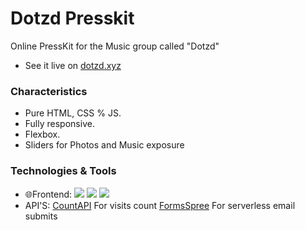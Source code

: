 # Dotzd Presskit
Online PressKit for the Music group called "Dotzd"
- See it live on [dotzd.xyz](dotzd.xyz)

### Characteristics
- Pure HTML, CSS % JS.
- Fully responsive.
- Flexbox.
- Sliders for Photos and Music exposure

### Technologies & Tools
- 🌐Frontend: 
![](https://img.shields.io/badge/HTML-informational?style=flat&logo=<LOGO_NAME>&logoColor=white&color=2bbc8a)
![](https://img.shields.io/badge/CSS-informational?style=flat&logo=<LOGO_NAME>&logoColor=white&color=2bbc8a)
![](https://img.shields.io/badge/Javascript-informational?style=flat&logo=<LOGO_NAME>&logoColor=white&color=2bbc8a)
- API'S:
[CountAPI](https://countapi.xyz/) For visits count
[FormsSpree](https://formspree.io/) For serverless email submits

